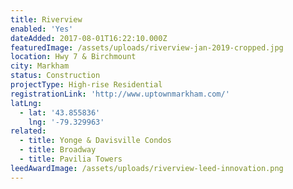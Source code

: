 ```yaml
---
title: Riverview
enabled: 'Yes'
dateAdded: 2017-08-01T16:22:10.000Z
featuredImage: /assets/uploads/riverview-jan-2019-cropped.jpg
location: Hwy 7 & Birchmount
city: Markham
status: Construction
projectType: High-rise Residential
registrationLink: 'http://www.uptownmarkham.com/'
latLng:
  - lat: '43.855836'
    lng: '-79.329963'
related:
  - title: Yonge & Davisville Condos
  - title: Broadway
  - title: Pavilia Towers
leedAwardImage: /assets/uploads/riverview-leed-innovation.png
---
```


